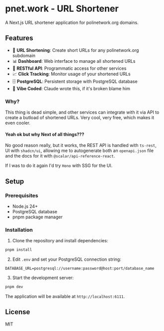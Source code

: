 # pnet.work - URL Shortener

A Next.js URL shortener application for polinetwork.org domains.

## Features

- 🔗 **URL Shortening**: Create short URLs for any polinetwork.org subdomain
- 📊 **Dashboard**: Web interface to manage all shortened URLs
- 🚀 **RESTful API**: Programmatic access for other services
- 📈 **Click Tracking**: Monitor usage of your shortened URLs
- 🗄️ **PostgreSQL**: Persistent storage with PostgreSQL database
- 🎨 **Vibe Coded**: Claude wrote this, if it's broken blame him

### Why?

This thing is dead simple, and other services can integrate with it via API to create
a butload of shortened URLs. Very cool, very free, which makes it even cooler.

#### Yeah ok but why Next of all things???

No good reason really, but it works, the REST API is handled with `ts-rest`, UI
with `shadcn/ui`, allowing me to autogenerate both an `openapi.json` file and the
docs for it with `@scalar/api-reference-react`.

If I was to do it again I'd try `Hono` with SSG for the UI.

## Setup

### Prerequisites

- Node.js 24+ 
- PostgreSQL database
- pnpm package manager

### Installation

1. Clone the repository and install dependencies:
```bash
pnpm install
```

2. Edit `.env` and set your PostgreSQL connection string:
```env
DATABASE_URL=postgresql://username:password@host:port/database_name
```

3. Start the development server:
```bash
pnpm dev
```

The application will be available at `http://localhost:6111`.

## License

MIT
